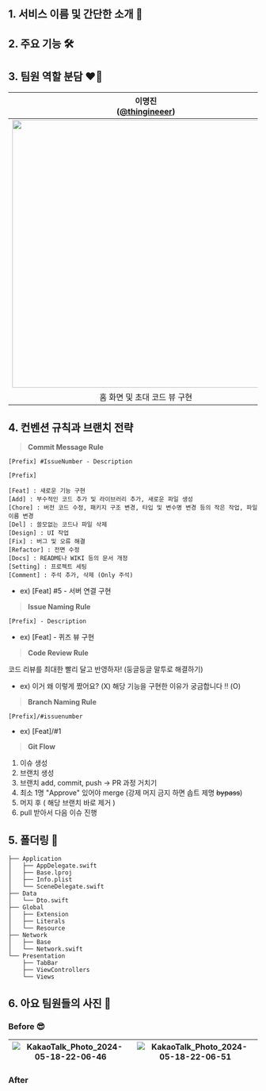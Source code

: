 ## 1. 서비스 이름 및 간단한 소개 📱 

## 2. 주요 기능 🛠️

## 3. 팀원 역할 분담 ❤️‍🔥
| 이명진<br/>([@thingineeer](https://github.com/thingineeer)) | 박익범<br/>([@parkikbum](https://github.com/parkikbum)) | 서은수<br/>([@EunsuSeo01](https://github.com/EunsuSeo01)) | 김민서<br/>([@kms0233](https://github.com/kms0233)) |
| :---: | :---: | :---: | :---: |
| <img width="540" src="https://avatars.githubusercontent.com/thingineeer"/> | <img width="540" src="https://github.com/SOPKATHON-iOS-TEAM3/Sopkathon-iOS/assets/87434861/643377ae-620a-41a4-bbf3-5441b99038a9"/> | <img width="540" src="https://avatars.githubusercontent.com/EunsuSeo01"/> | <img width="540" src="https://avatars.githubusercontent.com/kms0233"/> |
| 홈 화면 및 초대 코드 뷰 구현 | 퀴즈 생성 및 링크 생성 뷰 구현 | 퀴즈 풀기 및 결과 뷰 구현 | 스플래시 및 온보딩 뷰 구현 |

## 4. 컨벤션 규칙과 브랜치 전략
> **Commit Message Rule**

`[Prefix] #IssueNumber - Description`

```
[Prefix]

[Feat] : 새로운 기능 구현
[Add] : 부수적인 코드 추가 및 라이브러리 추가, 새로운 파일 생성
[Chore] : 버전 코드 수정, 패키지 구조 변경, 타입 및 변수명 변경 등의 작은 작업, 파일 이름 변경
[Del] : 쓸모없는 코드나 파일 삭제
[Design] : UI 작업
[Fix] : 버그 및 오류 해결
[Refactor] : 전면 수정
[Docs] : README나 WIKI 등의 문서 개정
[Setting] : 프로젝트 세팅
[Comment] : 주석 추가, 삭제 (Only 주석)
```
- ex) [Feat] #5 - 서버 연결 구현

> **Issue Naming Rule**

`[Prefix] - Description`

- ex) [Feat] - 퀴즈 뷰 구현

> **Code Review Rule**

코드 리뷰를 최대한 빨리 달고 반영하자! (둥글둥글 말투로 해결하기)

- ex) 이거 왜 이렇게 짰어요? (X)
    해당 기능을 구현한 이유가 궁금합니다 ‼️ (O)

> **Branch Naming Rule**

`[Prefix]/#issuenumber`

- ex) [Feat]/#1

> **Git Flow**

1. 이슈 생성
2. 브랜치 생성
3. 브랜치 add, commit, push → PR 과정 거치기
4. 최소 1명 "Approve" 있어야 merge (강제 머지 금지 하면 솝트 제명 ~~bypass~~)
5. 머지 후 ( 해당 브랜치 바로 제거 )
6. pull 받아서 다음 이슈 진행

## 5. 폴더링 📁
```
├── Application
│   ├── AppDelegate.swift
│   ├── Base.lproj
│   ├── Info.plist
│   └── SceneDelegate.swift
├── Data
│   └── Dto.swift
├── Global
│   ├── Extension
│   ├── Literals
│   └── Resource
├── Network
│   ├── Base
│   └── Network.swift
└── Presentation
    ├── TabBar
    ├── ViewControllers
    └── Views
```
## 6. 아요 팀원들의 사진 📸
### Before 😎
|![KakaoTalk_Photo_2024-05-18-22-06-46](https://github.com/SOPKATHON-iOS-TEAM3/Sopkathon-iOS/assets/87434861/fb4b54b9-0499-456e-8c70-894c78b884ca)|![KakaoTalk_Photo_2024-05-18-22-06-51](https://github.com/SOPKATHON-iOS-TEAM3/Sopkathon-iOS/assets/87434861/2fa4cd81-faac-4c68-85bf-2857ed7240a0)|
|--|--|

### After
